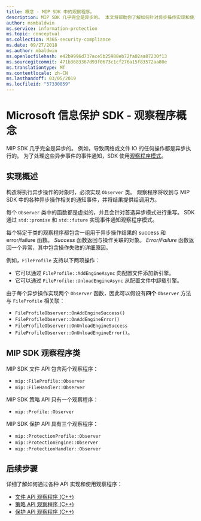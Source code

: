 ```yaml
---
title: 概念 - MIP SDK 中的观察程序。
description: MIP SDK 几乎完全是异步的。 本文将帮助你了解如何针对异步操作实现和使用观察程序。
author: msmbaldwin
ms.service: information-protection
ms.topic: conceptual
ms.collection: M365-security-compliance
ms.date: 09/27/2018
ms.author: mbaldwin
ms.openlocfilehash: e42b9996d737ace5b25988eb72fa02aa87230f13
ms.sourcegitcommit: 471b3683367d93f0673c1cf276a15f83572aa80e
ms.translationtype: MT
ms.contentlocale: zh-CN
ms.lasthandoff: 03/05/2019
ms.locfileid: "57330859"
---
```

# <a name="microsoft-information-protection-sdk---observer-concepts"></a>Microsoft 信息保护 SDK - 观察程序概念

MIP SDK 几乎完全是异步的。 例如，导致网络或文件 IO 的任何操作都是异步执行的。 为了处理这些异步事件的事件通知，SDK 使用[观察程序模式](https://wikipedia.org/wiki/Observer_pattern)。 

## <a name="implementation-overview"></a>实现概述

构造将执行异步操作的对象时，必须实现 `Observer` 类。 观察程序将收到与 MIP SDK 中的各种异步操作相关的通知事件，并将结果提供给调用方。

每个 `Observer` 类中的函数都是虚拟的，并且会针对首选异步模式进行重写。 SDK 通过 `std::promise` 和 `std::future` 实现事件通知观察程序模式。

每个特定于类的观察程序都包含一组用于异步操作结果的 success 和 error/failure 函数。 *Success* 函数返回与操作关联的对象。 *Error*/*Failure* 函数返回一个异常，其中包含操作失败的详细原因。

例如，`FileProfile` 支持以下两项操作： 

- 它可以通过 `FileProfile::AddEngineAsync` 向配置文件添加新引擎。 
- 它可以通过 `FileProfile::UnloadEngineAsync` 从配置文件中卸载引擎。

由于每个异步操作实现两个 `Observer` 函数，因此可以假设有**四个** `Observer` 方法与 `FileProfile` 相关联： 

- `FileProfileObserver::OnAddEngineSuccess()`
- `FileProfileObserver::OnAddEngineError()`
- `FileProfileObserver::OnUnloadEngineSuccess`
- `FileProfileObserver::OnUnloadEngineError()`。 

## <a name="mip-sdk-observer-classes"></a>MIP SDK 观察程序类

MIP SDK 文件 API 包含两个观察程序：

* `mip::FileProfile::Observer`
* `mip::FileHandler::Observer`

MIP SDK 策略 API 只有一个观察程序：

* `mip::Profile::Observer`

MIP SDK 保护 API 具有三个观察程序：

* `mip::ProtectionProfile::Observer`
* `mip::ProtectionEngine::Observer`
* `mip::ProtectionHandler::Observer`

## <a name="next-steps"></a>后续步骤

详细了解如何通过各种 API 实现和使用观察程序：

* [文件 API 观察程序 (C++)](concept-async-observers-file-cpp.md)
* [策略 API 观察程序 (C++)](concept-async-observers-policy-cpp.md)
* [保护 API 观察程序 (C++)](concept-async-observers-protection-cpp.md)
